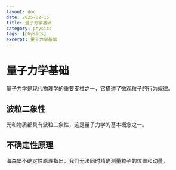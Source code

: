```yaml
---
layout: doc
date: 2025-02-15
title: 量子力学基础
category: physics
tags: [physics]
excerpt: 量子力学基础
---
```

# 量子力学基础

量子力学是现代物理学的重要支柱之一，它描述了微观粒子的行为规律。

## 波粒二象性

光和物质都具有波粒二象性，这是量子力学的基本概念之一。

## 不确定性原理

海森堡不确定性原理指出，我们无法同时精确测量粒子的位置和动量。